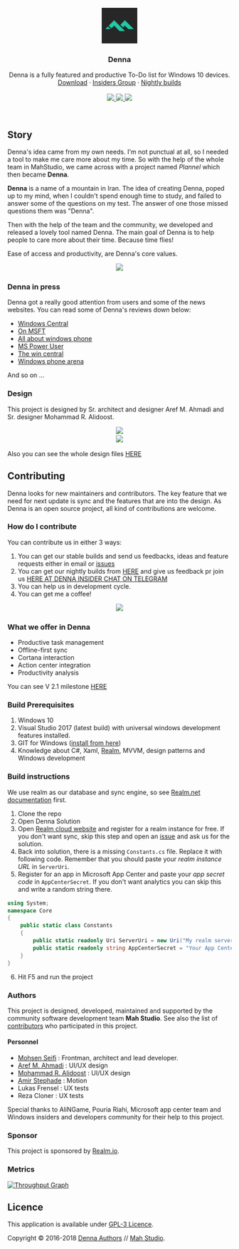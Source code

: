 <p align="center">
  <a href="https://www.microsoft.com/en-us/store/p/denna/9n9c2hwnzcft">
    <img src="https://github.com/MahStudio/Denna/raw/master/Design/Denna%20logo%20Green.png" width=80 height=80>
  </a>

  <h3 align="center">Denna</h3>

  <p align="center">
    Denna is a fully featured and productive To-Do list for Windows 10 devices.
    <br>
    <a href="https://www.microsoft.com/en-us/store/p/denna/9n9c2hwnzcft">Download</a>
    &middot;
    <a href="https://t.me/joinchat/EJ9gLURDAcbOxpoIGSdD8g">Insiders Group</a>
  &middot;
    <a href="https://install.appcenter.ms/orgs/mahstudio-u5ev/apps/denna/distribution_groups/insiders">Nightly builds</a>
    <br>
    <br>
  <a href="https://install.appcenter.ms/orgs/mahstudio-u5ev/apps/denna/distribution_groups/insiders">
    <img src="https://build.appcenter.ms/v0.1/apps/dc393a1e-1121-4a3e-99c2-589182d9e5f6/branches/master/badge">
    </a>
  <a href="https://www.paypal.me/mohsens22">
    <img src="https://img.shields.io/badge/Donate-Paypal-blue.svg" />
  </a>
  <a href="https://waffle.io/MahStudio/Denna">
    <img src="https://badge.waffle.io/MahStudio/Denna.svg" />
  </a>
  </p>
</p>

<br>


## Story

Denna's idea came from my own needs. I'm not punctual at all, so I needed a tool to make me care more about my time. So with the help of the whole team in MahStudio, we came across with a project named *Plannel* which then became **Denna**.

**Denna** is a name of a mountain in Iran.
The idea of creating Denna, poped up to my mind, when I couldn't spend enough time to study, and failed to answer some of the questions on my test. The answer of one those missed questions them was "Denna".

Then with the help of the team and the community, we developed and released a lovely tool named Denna. The main goal of Denna is to help people to care more about their time. Because time flies!

Ease of access and productivity, are Denna's core values.

<p align="center">
    <img src="https://user-images.githubusercontent.com/22152065/38919555-2566f7b2-4306-11e8-8a9c-95eb08eff28a.png">
  </p>

### Denna in press

Denna got a really good attention from users and some of the news websites. You can read some of Denna's reviews down below:

- [Windows Central](https://www.windowscentral.com/denna-windows-10-do-list-improving-productivity)
- [On MSFT](https://www.onmsft.com/news/denna-is-a-well-rounded-universal-task-management-app-for-windows-10)
- [All about windows phone](http://allaboutwindowsphone.com/flow/item/22075_Denna_UWP.php)
- [MS Power User](https://mspoweruser.com/developer-submission-denna-uwp-todo-list-app/)
- [The win central](https://thewincentral.com/denna-windows-phone-goes-free-myappfree-app-day/)
- [Windows phone arena](http://www.windowsphonearea.com/3-new-windows-10-apps-march-2017/)

And so on ...

### Design

This project is designed by Sr. architect and designer Aref M. Ahmadi and Sr. designer Mohammad R. Alidoost.
<p align="center">
    <img src="https://user-images.githubusercontent.com/22152065/38919395-b3181f38-4305-11e8-8ead-161766d6148c.png">
    <br>
  <img src="https://user-images.githubusercontent.com/22152065/38919478-f123c7b4-4305-11e8-9d7c-98d49b692b31.png">
  </p>


Also you can see the whole design files [HERE](https://github.com/MahStudio/Denna/tree/master/Design)

## Contributing

Denna looks for new maintainers and contributors. The key feature that we need for next update is sync and the features that are into the design.
As Denna is an open source project, all kind of contributions are welcome.

### How do I contribute

You can contribute us in either 3 ways:

1. You can get our stable builds and send us feedbacks, ideas and feature requests either in email or [issues](https://github.com/MahStudio/Denna/issues)
2. You can get our nightly builds from [HERE](https://install.appcenter.ms/orgs/mahstudio-u5ev/apps/denna/distribution_groups/insiders) and give us feedback pr join us [HERE AT DENNA INSIDER CHAT ON TELEGRAM](https://t.me/joinchat/EJ9gLURDAcbOxpoIGSdD8g)
3. You can help us in development cycle.
4. You can get me a coffee!

<p align="center">
<a href="http://paypal.me/mohsens22">
    <img src="https://user-images.githubusercontent.com/22152065/43985552-5eb38708-9d1d-11e8-85ee-609299bcf0fc.png">
    </a>
  </p>


### What we offer in Denna

- Productive task management
- Offline-first sync
- Cortana interaction
- Action center integration 
- Productivity analysis

You can see V 2.1 milestone [HERE](https://github.com/MahStudio/Denna/milestone/2)

### Build Prerequisites

1. Windows 10
2. Visual Studio 2017 (latest build) with universal windows development features installed.
3. GIT for Windows ([install from here](http://gitforwindows.org/))
4. Knowledge about C#, Xaml, [Realm](https://realm.io/), MVVM, design patterns and Windows development

### Build instructions

We use realm as our database and sync engine, so see [Realm.net documentation](https://realm.io/docs/dotnet/latest/) first.

1. Clone the repo
2. Open Denna Solution
3. Open [Realm cloud website](https://cloud.realm.io/) and register for a realm instance for free. If you don't want sync, skip this step and open an [issue](https://github.com/MahStudio/Denna/issues) and ask us for the solution.
4. Back into solution, there is a missing `Constants.cs` file. Replace it with following code. Remember that you should paste your *realm instance URL* in `ServerUri`.
5. Register for an app in Microsoft App Center and paste your *app secret code* in `AppCenterSecret`. If you don't want analytics you can skip this and write a random string there.

```csharp
using System;
namespace Core
{
    public static class Constants
    {
        public static readonly Uri ServerUri = new Uri("My realm server URL");
        public static readonly string AppCenterSecret = "Your App Center secret" ;
    }
}
```

6. Hit F5 and run the project

### Authors

This project is designed, developed, maintained and supported by the community software development team **Mah Studio**.
See also the list of [contributors](https://github.com/MahStudio/Denna/contributors) who participated in this project.

#### Personnel

- [Mohsen Seifi](https://github.com/mohsens22) : Frontman, architect and lead developer.
- [Aref M. Ahmadi](https://www.instagram.com/itsaref/) : UI/UX design
- [Mohammad R. Alidoost](https://www.instagram.com/mr.alidoost/) : UI/UX design
- [Amir Stephade](https://www.instagram.com/amir_stefad/) : Motion
- Lukas Frensel : UX tests
- Reza Cloner : UX tests

Special thanks to AliNGame, Pouria Riahi, Microsoft app center team and Windows insiders and developers community for their help to this project.

### Sponsor

This project is sponsored by [Realm.io](https://realm.io). 

### Metrics

[![Throughput Graph](http://graphs.waffle.io/MahStudio/Denna/throughput.svg)](https://waffle.io/MahStudio/Denna/metrics)

## Licence

This application is available under [GPL-3 Licence](https://github.com/MahStudio/Denna/blob/master/LICENSE).

Copyright © 2016-2018 [Denna Authors](https://github.com/Mahstudio/Denna/graphs/contributors) // [Mah Studio](https://github.com/Mahstudio/).
